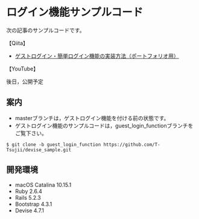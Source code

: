 # ログイン機能サンプルコード

次の記事のサンプルコードです。

【Qiita】

- [ゲストログイン・簡単ログイン機能の実装方法（ポートフォリオ用）](https://qiita.com/take18k_tech/items/35f9b5883f5be4c6e104)

【YouTube】

後日，公開予定

## 案内

- masterブランチは，ゲストログイン機能を付ける前の状態です。
- ゲストログイン機能のサンプルコードは，guest_login_functionブランチをご覧下さい。

```
$ git clone -b guest_login_function https://github.com/T-Tsujii/devise_sample.git
```

## 開発環境

- macOS Catalina 10.15.1
- Ruby 2.6.4
- Rails 5.2.3
- Bootstrap 4.3.1
- Devise 4.7.1